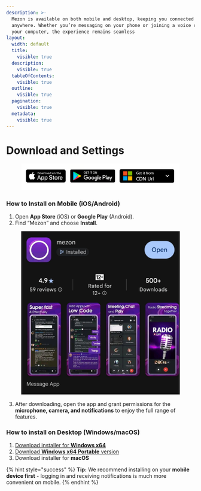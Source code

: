 ```yaml
---
description: >-
  Mezon is available on both mobile and desktop, keeping you connected anytime,
  anywhere. Whether you’re messaging on your phone or joining a voice call on
  your computer, the experience remains seamless
layout:
  width: default
  title:
    visible: true
  description:
    visible: true
  tableOfContents:
    visible: true
  outline:
    visible: true
  pagination:
    visible: true
  metadata:
    visible: true
---
```


# Download and Settings

<figure><img src="../.gitbook/assets/image (74).png" alt=""><figcaption></figcaption></figure>

### **How to Install on Mobile (iOS/Android)**

1. Open **App Store** (iOS) or **Google Play** (Android).
2. Find “Mezon” and choose **Install**.

<figure><img src="../.gitbook/assets/image (75).png" alt=""><figcaption></figcaption></figure>

3. After downloading, open the app and grant permissions for the **microphone, camera, and notifications** to enjoy the full range of features.

### **How to install on Desktop (Windows/macOS)** <a href="#cach-cai-dat-tren-desktop-windows-macos" id="cach-cai-dat-tren-desktop-windows-macos"></a>

1. [Download installer for **Windows x64**](https://cdn.mezon.ai/release/mezon-1.4.40-win-x64.exe)
2. [Download **Windows x64 Portable** version](https://cdn.mezon.ai/release/mezon-1.4.40-win-x64-portable.exe)
3. Download installer for **macOS**

{% hint style="success" %}
**Tip:** We recommend installing on your **mobile device first** - logging in and receiving notifications is much more convenient on mobile.
{% endhint %}
